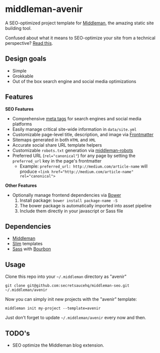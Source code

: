 # middleman-avenir
A SEO-optimized project template for [Middleman](http://middlemanapp.com), the amazing static site building tool.

Confused about what it means to SEO-optimize your site from a technical perspective? [Read this](http://secretsaucehq.com/blog/seo/the-technical-seo-and-social-media-optimization-checklist/).

## Design goals
- Simple
- Grokkable
- Out of the box search engine and social media optimizations

## Features
__SEO Features__
- Comprehensive [meta tags](http://secretsaucehq.com/blog/social-media/the-ultimate-guide-to-social-media-meta-tags/) for search engines and social media platforms
- Easily manage critical site-wide information in `data/site.yml`
- Customizable page-level title, description, and image via [Frontmatter](https://middlemanapp.com/basics/frontmatter/)
- Sitemaps generated in both `HTML` and `XML`
- Accurate social share URL template helpers
- Customizable `robots.txt` generation via [middleman-robots](http://github.com/yterajima/middleman-robots)
- Preferred URL (`rel="canonical"`) for any page by setting the `preferred_url` key in the page's frontmatter
  - Example: `preferred_url: http://medium.com/article-name` will produce `<link href="http://medium.com/article-name" rel="canonical">`

__Other Features__
- Optionally manage frontend dependencies via [Bower](http://bower.io)
  1. Install package: `bower install package-name -S`
  2. The bower package is automatically imported into asset pipeline
  3. Include them directly in your javascript or Sass file

## Dependencies

- [Middleman](http://middlemanapp.com)
- [Slim](http://slim-lang.com/) templates
- [Sass](http://sass-lang.com/) with [Bourbon](http://bourbon.io/)

## Usage
Clone this repo into your `~/.middleman` directory as "avenir"

`git clone git@github.com:secretsaucehq/middleman-seo.git ~/.middleman/avenir`

Now you can simply init new projects with the "avenir" template:

`middleman init my-project --template=avenir `

Just don't forget to update `~/.middleman/avenir` every now and then.

## TODO's
- SEO optimize the Middleman blog extension.
